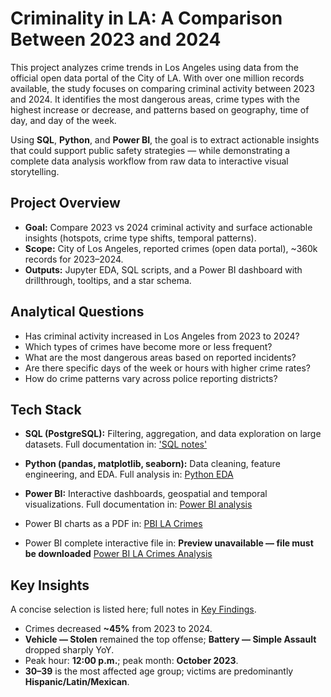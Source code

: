 # Criminality in LA: A Comparison Between 2023 and 2024

This project analyzes crime trends in Los Angeles using data from the official open data portal of the City of LA. With over one million records available, the study focuses on comparing criminal activity between 2023 and 2024. It identifies the most dangerous areas, crime types with the highest increase or decrease, and patterns based on geography, time of day, and day of the week.

Using **SQL**, **Python**, and **Power BI**, the goal is to extract actionable insights that could support public safety strategies — while demonstrating a complete data analysis workflow from raw data to interactive visual storytelling.

## Project Overview
- **Goal:** Compare 2023 vs 2024 criminal activity and surface actionable insights (hotspots, crime type shifts, temporal patterns).
- **Scope:** City of Los Angeles, reported crimes (open data portal), ~360k records for 2023–2024.
- **Outputs:** Jupyter EDA, SQL scripts, and a Power BI dashboard with drillthrough, tooltips, and a star schema.


## Analytical Questions
- Has criminal activity increased in Los Angeles from 2023 to 2024?
- Which types of crimes have become more or less frequent?
- What are the most dangerous areas based on reported incidents?
- Are there specific days of the week or hours with higher crime rates?
- How do crime patterns vary across police reporting districts?

##  Tech Stack
- **SQL (PostgreSQL):** Filtering, aggregation, and data exploration on large datasets. Full documentation in: ['SQL notes'](docs/notes_SQL.md)
  
- **Python (pandas, matplotlib, seaborn):** Data cleaning, feature engineering, and EDA. Full analysis in: [Python EDA](LA_crime_analysis_python.ipynb)
  
- **Power BI:** Interactive dashboards, geospatial and temporal visualizations. Full documentation in: [Power BI analysis](docs/notes_Power_BI.md)
- Power BI charts as a PDF in: [PBI LA Crimes](docs/LA_crime_PBI_pdf.pdf)
- Power BI complete interactive file in: **Preview unavailable — file must be downloaded** [Power BI LA Crimes Analysis](docs/LA_crime_PBI.pbix) 


## Key Insights
A concise selection is listed here; full notes in [Key Findings](docs/KEY_FINDINGS.md).
- Crimes decreased **~45%** from 2023 to 2024.
- **Vehicle — Stolen** remained the top offense; **Battery — Simple Assault** dropped sharply YoY.
- Peak hour: **12:00 p.m.**; peak month: **October 2023**.
- **30–39** is the most affected age group; victims are predominantly **Hispanic/Latin/Mexican**.
  
